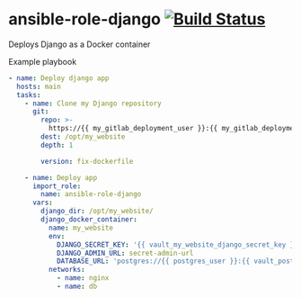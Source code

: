 # ansible-role-django [![Build Status](https://ci.depode.com/api/badges/danihodovic/ansible-role-django/status.svg)](https://ci.depode.com/danihodovic/ansible-role-django)

Deploys Django as a Docker container

Example playbook
```yaml
- name: Deploy django app
  hosts: main
  tasks:
    - name: Clone my Django repository
      git:
        repo: >-
          https://{{ my_gitlab_deployment_user }}:{{ my_gitlab_deployment_token }}@gitlab.com/organization/my_website.git
        dest: /opt/my_website
        depth: 1

        version: fix-dockerfile

    - name: Deploy app
      import_role:
        name: ansible-role-django
      vars:
        django_dir: /opt/my_website/
        django_docker_container:
          name: my_website
          env:
            DJANGO_SECRET_KEY: '{{ vault_my_website_django_secret_key }}'
            DJANGO_ADMIN_URL: secret-admin-url
            DATABASE_URL: 'postgres://{{ postgres_user }}:{{ vault_postgres_password }}@postgres/my_database'
          networks:
            - name: nginx
            - name: db
```

